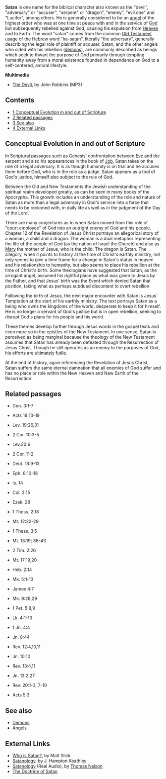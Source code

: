 **Satan** is one name for the biblical character also known as the
"devil", "adversary" or "accuser", "serpent" or "dragon", "enemy",
"evil one" and "Lucifer", among others. He is generally considered
to be an [angel](Angels "Angels") of the highest order who was at
one time at peace with and in the service of [God](God "God") but
subsequently rebelled against God, causing his expulsion from
[Heaven](Heaven "Heaven") and to Earth. The word "satan" comes from
the common [Old Testament](Old_Testament "Old Testament") usage of
the [Hebrew](Hebrew "Hebrew") word "ha-satan", literally "the
adversary", generally describing the legal role of plaintiff or
accuser. Satan, and the other angels who sided with his rebellion
([demons](Demons "Demons")), are commonly described as beings which
seek to thwart the purpose of God primarily through tempting
humanity away from a moral existence founded in dependence on God
to a self-centered, amoral lifestyle.

**Multimedia**

-   [The Devil](http://www.trinitylectures.org/MP3/The_Devil.mp3),
    by John Robbins (MP3)

## Contents

-   [1 Conceptual Evolution in and out of Scripture](#Conceptual_Evolution_in_and_out_of_Scripture)
-   [2 Related passages](#Related_passages)
-   [3 See also](#See_also)
-   [4 External Links](#External_Links)

## Conceptual Evolution in and out of Scripture

In Scriptural passages such as Genesis' confrontation between
[Eve](Eve "Eve") and the serpent and also his appearances in the
book of [Job](Job "Job"), Satan takes on the role of a legal
adversary. It is as though humanity is on trial and he accuses them
before God, who is in the role as a judge. Satan appears as a tool
of God's justice, himself also subject to the rule of God.

Between the Old and New Testaments the Jewish understanding of the
spiritual realm developed greatly, as can be seen in many books of
the Apocrypha. This growth includes an understanding of the role
and nature of Satan as more than a legal adversary in God's service
into a force that needs to be reckoned with, in daily life as well
as in the judgment of the Day of the Lord.

There are many conjectures as to when Satan moved from this role of
"court employee" of God into an outright enemy of God and his
people. Chapter 12 of the Revelation of Jesus Christ portrays an
allegorical story of a woman, a child and a dragon. The woman is a
dual metaphor representing the life of the people of God (as the
nation of Israel the Church) and also as [Mary](Mary "Mary") the
mother of Jesus, who is the child. The dragon is Satan. The
allegory, when it points to history at the time of Christ's earthly
ministry, not only seems to give a time frame for a change in
Satan's status in heaven and his relationship to humanity, but also
seems to place his rebellion at the time of Christ's birth. Some
theologians have suggested that Satan, as the arrogant angel,
assumed his rightful place as what was given to Jesus by the
Father, and that Jesus' birth was the Event which denied Satan that
position, taking what as perhaps subdued discontent to overt
rebellion.

Following the birth of Jesus, the next major encounter with Satan
is Jesus' Temptation at the start of his earthly ministry. The text
portrays Satan as a being who owns the kingdoms of the world,
desperate to keep it for himself. He is no longer a servant of
God's justice but is in open rebellion, seeking to disrupt God's
plans for his people and his world.

These themes develop further through Jesus words in the gospel
texts and even more so in the epistles of the New Testament. In one
sense, Satan is perceived as being marginal because the theology of
the New Testament assumes that Satan has already been defeated
through the Resurrection of Jesus Christ. Though he still operates
as an enemy to the purposes of God, his efforts are ultimately
futile.

At the end of history, again referencing the Revelation of Jesus
Christ, Satan suffers the same eternal damnation that all enemies
of God suffer and has no place or role within the New Heaven and
New Earth of the Resurrection.

## Related passages

-   Gen. 3:1-7
-   Acts 19:13-19
-   Lev. 19:26,31
-   2 Cor. 10:3-5
-   Lev.20:6
-   2 Cor. 11:2
-   Deut. 18:9-13
-   Eph. 6:10-18
-   Is. 14
-   Col. 2:15
-   Ezek. 28

-   1 Thess. 2:18
-   Mt. 12:22-29
-   1 Thess. 3:5
-   Mt. 13:19; 36-43
-   2 Tim. 2:26
-   Mt. 17:19,20
-   Heb. 2:14
-   Mk. 5:1-13
-   James 4:7
-   Mk. 9:28,29
-   1 Pet. 5:8,9

-   Lk. 4:1-13
-   1 Jn. 4:4
-   Jn. 8:44
-   Rev. 12:4,10,11
-   Jn. 10:10
-   Rev. 13:4,11
-   Jn. 13:2,27
-   Rev. 20:1-3, 7-10
-   Acts 5:3

## See also

-   [Demons](Demons "Demons")
-   [Angels](Angels "Angels")

## External Links

-   [Who is Satan?](http://www.carm.org/questions/whois_satan.htm),
    by Matt Slick
-   [Satanology](http://www.bible.org/page.asp?page_id=389), by J.
    Hampton Keathley
-   [Satanology](http://dentonbible.org/realaudio/692-062396-THEOLOGY6.rm)
    (Real Audio), by
    [Thomas Nelson](index.php?title=Thomas_Nelson&action=edit&redlink=1 "Thomas Nelson (page does not exist)")
-   [The Doctrine of Satan](http://www.refuge-outreach.org/christianity/doctrine/satan/home.html)



